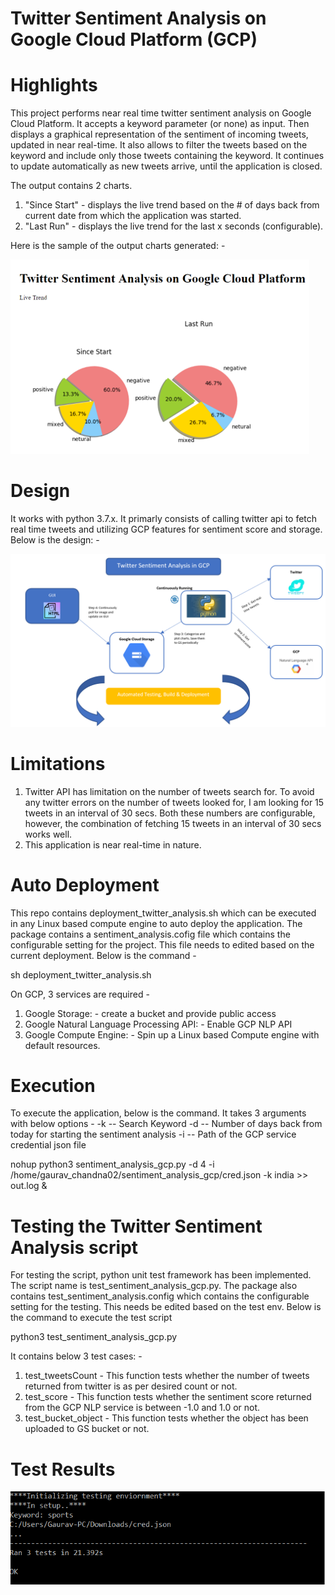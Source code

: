 # Twitter Sentiment Analysis on Google Cloud Platform (GCP)
# Highlights
This project performs near real time twitter sentiment analysis on Google Cloud Platform. It accepts a keyword parameter (or none) as input. Then displays a graphical representation of the sentiment of incoming tweets, updated in near real-time. It also allows to filter the tweets based on the keyword and include only those tweets containing the keyword. It continues to update automatically as new tweets arrive, until the application is closed.

The output contains 2 charts.
1. "Since Start" - displays the live trend based on the # of days back from current date from which the application was started.
2. "Last Run" - displays the live trend for the last x seconds (configurable).

Here is the sample of the output charts generated: -

![alt text](https://github.com/gchandn3413/Sentiment_Analysis_GCP/blob/master/Application_output.png)

# Design
It works with python 3.7.x. It primarly consists of calling twitter api to fetch real time tweets and utilizing GCP features for sentiment score and storage. Below is the design: -

![alt text](https://github.com/gchandn3413/Sentiment_Analysis_GCP/blob/master/Application_design.png)

# Limitations
1. Twitter API has limitation on the number of tweets search for. To avoid any twitter errors on the number of tweets looked for, I am looking for 15 tweets in an interval of 30 secs. Both these numbers are configurable, however, the combination of fetching 15 tweets in an interval of 30 secs works well.
2. This application is near real-time in nature.

# Auto Deployment
This repo contains deployment_twitter_analysis.sh which can be executed in any Linux based compute engine to auto deploy the application. The package contains a sentiment_analysis.cofig file which contains the configurable setting for the project. This file needs to edited based on the current deployment. Below is the command - 

sh deployment_twitter_analysis.sh

On GCP, 3 services are required - 
1. Google Storage: - create a bucket and provide public access
2. Google Natural Language Processing API: - Enable GCP NLP API
3. Google Compute Engine: - Spin up a Linux based Compute engine with default resources.

# Execution
To execute the application, below is the command. It takes 3 arguments with below options - 
-k -- Search Keyword
-d -- Number of days back from today for starting the sentiment analysis
-i -- Path of the GCP service credential json file

nohup python3 sentiment_analysis_gcp.py -d 4 -i /home/gaurav_chandna02/sentiment_analysis_gcp/cred.json -k india >> out.log &

# Testing the Twitter Sentiment Analysis script
For testing the script, python unit test framework has been implemented. The script name is test_sentiment_analysis_gcp.py. The package also contains test_sentiment_analysis.config which contains the configurable setting for the testing. This needs be edited based on the test env. Below is the command to execute the test script

python3 test_sentiment_analysis_gcp.py

It contains below 3 test cases: -
1. test_tweetsCount - This function tests whether the number of tweets returned from twitter is as per desired count or not.
2. test_score - This function tests whether the sentiment score returned from the GCP NLP service is between -1.0 and 1.0 or not.
3. test_bucket_object - This function tests whether the object has been uploaded to GS bucket or not.

# Test Results

![alt text](https://github.com/gchandn3413/Sentiment_Analysis_GCP/blob/master/Test_Results.png)
